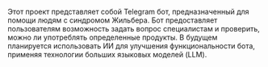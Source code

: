 Этот проект представляет собой Telegram бот, предназначенный для помощи людям с синдромом Жильбера. Бот предоставляет пользователям возможность задать вопрос специалистам и проверить, можно ли употреблять определенные продукты. В будущем планируется использовать ИИ для улучшения функциональности бота, применяя технологии больших языковых моделей (LLM).
